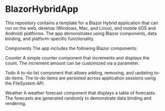 # BlazorHybridApp
This repository contains a template for a Blazor Hybrid application that can run on the web, desktop (Windows, Mac, and Linux), and mobile (iOS and Android) platforms. The app demonstrates using Blazor components, data binding, and platform-specific functionality.

Components
The app includes the following Blazor components:

Counter
A simple counter component that increments and displays the count. The increment amount can be customized via a parameter.

Todo
A to-do list component that allows adding, removing, and updating to-do items. The to-do items are persisted across application sessions using the FileSystem API.

Weather
A weather forecast component that displays a table of forecasts. The forecasts are generated randomly to demonstrate data binding and rendering.
